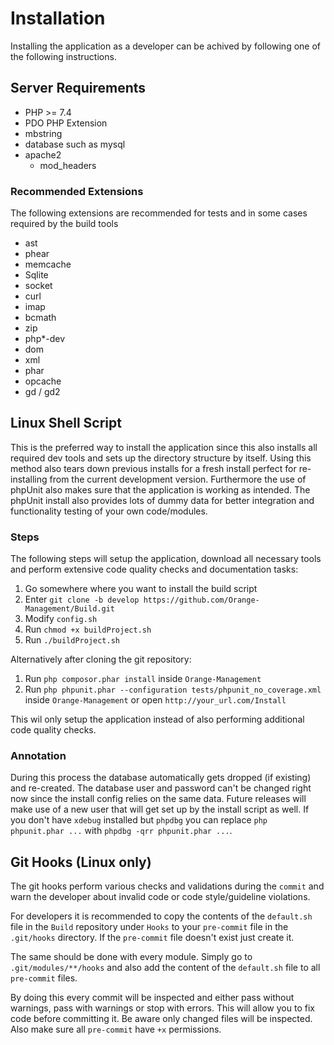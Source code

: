 # Installation

Installing the application as a developer can be achived by following one of the following instructions.

## Server Requirements

* PHP >= 7.4
* PDO PHP Extension
* mbstring
* database such as mysql
* apache2
    * mod_headers

### Recommended Extensions

The following extensions are recommended for tests and in some cases required by the build tools

* ast
* phear
* memcache
* Sqlite
* socket
* curl
* imap
* bcmath
* zip
* php*-dev
* dom
* xml
* phar
* opcache
* gd / gd2

## Linux Shell Script

This is the preferred way to install the application since this also installs all required dev tools and sets up the directory structure by itself. Using this method also tears down previous installs for a fresh install perfect for re-installing from the current development version. Furthermore the use of phpUnit also makes sure that the application is working as intended. The phpUnit install also provides lots of dummy data for better integration and functionality testing of your own code/modules.

### Steps

The following steps will setup the application, download all necessary tools and perform extensive code quality checks and documentation tasks:

1. Go somewhere where you want to install the build script
2. Enter `git clone -b develop https://github.com/Orange-Management/Build.git`
3. Modify `config.sh`
4. Run `chmod +x buildProject.sh`
5. Run `./buildProject.sh`

Alternatively after cloning the git repository:

1. Run `php composor.phar install` inside `Orange-Management`
2. Run `php phpunit.phar --configuration tests/phpunit_no_coverage.xml` inside `Orange-Management` or open `http://your_url.com/Install`

This wil only setup the application instead of also performing additional code quality checks.

### Annotation

During this process the database automatically gets dropped (if existing) and re-created. The database user and password can't be changed right now since the install config relies on the same data. Future releases will make use of a new user that will get set up by the install script as well. If you don't have `xdebug` installed but `phpdbg` you can replace `php phpunit.phar ...` with `phpdbg -qrr phpunit.phar ...`.

## Git Hooks (Linux only)

The git hooks perform various checks and validations during the `commit` and warn the developer about invalid code or code style/guideline violations.

For developers it is recommended to copy the contents of the `default.sh` file in the `Build` repository under `Hooks` to your `pre-commit` file in the `.git/hooks` directory. If the `pre-commit` file doesn't exist just create it.

The same should be done with every module. Simply go to `.git/modules/**/hooks` and also add the content of the `default.sh` file to all `pre-commit` files.

By doing this every commit will be inspected and either pass without warnings, pass with warnings or stop with errors. This will allow you to fix code before committing it. Be aware only changed files will be inspected. Also make sure all `pre-commit` have `+x` permissions.